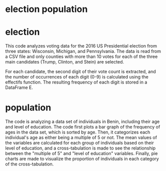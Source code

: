 # election population

# election 


This code analyzes voting data for the 2016 US Presidential election from three states: Wisconsin, Michigan, and Pennsylvania. The data is read from a CSV file and only counties with more than 10 votes for each of the three main candidates (Trump, Clinton, and Stein) are selected.

For each candidate, the second digit of their vote count is extracted, and the number of occurrences of each digit (0-9) is calculated using the effectifs function. The resulting frequency of each digit is stored in a DataFrame E.


# population


The code is analyzing a data set of individuals in Benin, including their age and level of education. The code first plots a bar graph of the frequency of ages in the data set, which is sorted by age. Then, it categorizes each individual's age as either being a multiple of 5 or not. The mean values of the variables are calculated for each group of individuals based on their level of education, and a cross-tabulation is made to see the relationship between the "multiple of 5" and "level of education" variables. Finally, pie charts are made to visualize the proportion of individuals in each category of the cross-tabulation.
